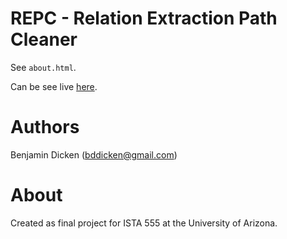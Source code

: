# REPC - Relation Extraction Path Cleaner

See `about.html`.

Can be see live [here](http://benjdd.com/projects/repc/index.html).

# Authors

Benjamin Dicken (bddicken@gmail.com)

# About

Created as final project for ISTA 555 at the University of Arizona.
